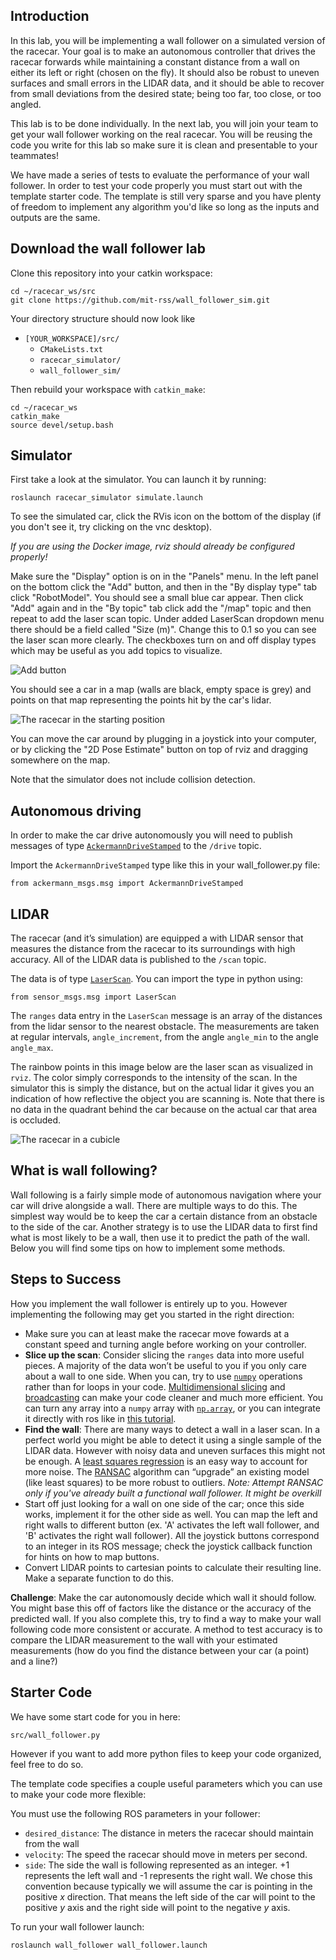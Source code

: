 ## Introduction

In this lab, you will be implementing a wall follower on a simulated version of
the racecar. Your goal is to make an autonomous controller that drives the
racecar forwards while maintaining a constant distance from a wall on either
its left or right (chosen on the fly). It should also be robust to uneven
surfaces and small errors in the LIDAR data, and it should be able to recover
from small deviations from the desired state; being too far, too close, or
too angled.

This lab is to be done individually. In the next lab, you will join your team
to get your wall follower working on the real racecar. You will be reusing the
code you write for this lab so make sure it is clean and presentable to your
teammates!

We have made a series of tests to evaluate the performance of your wall
follower. In order to test your code properly you must start out with the
template starter code. The template is still very sparse and you have plenty of
freedom to implement any algorithm you'd like so long as the inputs and outputs
are the same.

## Download the wall follower lab

Clone this repository into your catkin workspace:

    cd ~/racecar_ws/src
    git clone https://github.com/mit-rss/wall_follower_sim.git

Your directory structure should now look like

- ```[YOUR_WORKSPACE]/src/```
  - ```CMakeLists.txt```
  - ```racecar_simulator/```
  - ```wall_follower_sim/```

Then rebuild your workspace with ```catkin_make```:

    cd ~/racecar_ws
    catkin_make
    source devel/setup.bash

## Simulator

First take a look at the simulator. You can launch it by running:

    roslaunch racecar_simulator simulate.launch
    
To see the simulated car, click the RVis icon on the bottom of the display (if you don't see it, try clicking on the vnc desktop).

_If you are using the Docker image, rviz should already be configured properly!_

Make sure the "Display" option is on in the "Panels" menu. In the left panel on the bottom click the "Add" button, and then in the
"By display type" tab click "RobotModel". You should see a small blue car
appear. Then click "Add" again and in the "By topic" tab click add the "/map"
topic and then repeat to add the laser scan topic. Under added LaserScan
dropdown menu there should be a field called "Size (m)". Change this to 0.1 so
you can see the laser scan more clearly. The checkboxes turn on and off display
types which may be useful as you add topics to visualize.

![Add button](https://i.imgur.com/85tY4tZ.png)

You should see a car in a map (walls are black, empty space is grey) and points
on that map representing the points hit by the car's lidar.

![The racecar in the starting position](https://raw.githubusercontent.com/mit-racecar/racecar_simulator/master/media/racecar_simulator_rviz_1.png)

You can move the car around by plugging in a joystick into your computer, or by
clicking the "2D Pose Estimate" button on top of rviz and dragging somewhere on
the map.

Note that the simulator does not include collision detection.

## Autonomous driving

In order to make the car drive autonomously you will need to publish messages of
type [```AckermannDriveStamped```](http://docs.ros.org/jade/api/ackermann_msgs/html/msg/AckermannDriveStamped.html) to the ```/drive``` topic.
    
Import the ```AckermannDriveStamped``` type like this in your wall_follower.py file:

    from ackermann_msgs.msg import AckermannDriveStamped
    
## LIDAR

The racecar (and it’s simulation) are equipped a with LIDAR sensor that measures
the distance from the racecar to its surroundings with high accuracy. All of the
LIDAR data is published to the ```/scan``` topic.

The data is of type [```LaserScan```](http://docs.ros.org/api/sensor_msgs/html/msg/LaserScan.html). You can import the type in python using:

    from sensor_msgs.msg import LaserScan

The ```ranges``` data entry in the ```LaserScan``` message  is an array of the
distances from the lidar sensor to the nearest obstacle. The measurements are
taken at regular intervals, ```angle_increment```, from the angle
```angle_min``` to the angle ```angle_max```.

The rainbow points in this image below are the laser scan as visualized in
```rviz```. The color simply corresponds to the intensity of the scan. In the
simulator this is simply the distance, but on the actual lidar it gives you an
indication of how reflective the object you are scanning is. Note that there is
no data in the quadrant behind the car because on the actual car that area is
occluded.

![The racecar in a cubicle](https://raw.githubusercontent.com/mit-racecar/racecar_simulator/master/media/racecar_simulator_rviz_2.png)

## What is wall following? 

Wall following is a fairly simple mode of autonomous navigation where your car will drive alongside a wall. There are multiple ways to do this. The simplest way would be to keep the car a certain distance from an obstacle to the side of the car. Another strategy is to use the LIDAR data to first find what is most likely to be a wall, then use it to predict the path of the wall. Below you will find some tips on how to implement some methods.

## Steps to Success
How you implement the wall follower is entirely up to you. However implementing
the following may get you started in the right direction:

* Make sure you can at least make the racecar move fowards at a constant speed and turning angle before working on your controller.
* __Slice up the scan__: Consider slicing the ```ranges``` data into more useful pieces. A majority of the data won’t be useful to you if you only care about a wall to one side. When you can, try to use [```numpy```](https://docs.scipy.org/doc/numpy-dev/user/quickstart.html) operations rather than for loops in your code. [Multidimensional slicing](https://docs.scipy.org/doc/numpy-1.13.0/reference/arrays.indexing.html) and [broadcasting](https://docs.scipy.org/doc/numpy-1.13.0/user/basics.broadcasting.html) can make your code cleaner and much more efficient. You can turn any array into a ```numpy``` array with [```np.array```](https://docs.scipy.org/doc/numpy-1.13.0/reference/generated/numpy.array.html), or you can integrate it directly with ros like in [this tutorial](http://wiki.ros.org/rospy_tutorials/Tutorials/numpy).
* __Find the wall__: There are many ways to detect a wall in a laser scan. In a perfect world you might be able to detect it using a single sample of the LIDAR data. However with noisy data and uneven surfaces this might not be enough. A [least squares regression](https://en.wikipedia.org/wiki/Simple_linear_regression) is an easy way to account for more noise. The [RANSAC](https://en.wikipedia.org/wiki/Random_sample_consensus) algorithm can “upgrade” an existing model (like least squares) to be more robust to outliers. _Note: Attempt RANSAC only if you've already built a functional wall follower. It might be overkill_
* Start off just looking for a wall on one side of the car; once this side works, implement it for the other side as well. You can map the left and right walls to different button (ex. 'A' activates the left wall follower, and 'B' activates the right wall follower). All the joystick buttons correspond to an integer in its ROS message; check the joystick callback function for hints on how to map buttons. 
* Convert LIDAR points to cartesian points to calculate their resulting line. Make a separate function to do this.

__Challenge__: Make the car autonomously decide which wall it should follow. You might base this off of factors like the distance or the accuracy of the predicted wall. If you also complete this, try to find a way to make your wall following code more consistent or accurate. A method to test accuracy is to compare the LIDAR measurement to the wall with your estimated measurements (how do you find the distance between your car (a point) and a line?)

## Starter Code

We have some start code for you in here:

    src/wall_follower.py

However if you want to add more python files to keep your code organized, feel
free to do so.

The template code specifies a couple useful parameters which you can use to make your code more flexible:

You must use the following ROS parameters in your follower:

* ```desired_distance```: The distance in meters the racecar should maintain from the wall
* ```velocity```: The speed the racecar should move in meters per second.
* ```side```: The side the wall is following represented as an integer. +1 represents the left wall and -1 represents the right wall. We chose this convention because typically we will assume the car is pointing in the positive _x_ direction. That means the left side of the car will point to the positive _y_ axis and the right side will point to the negative _y_ axis. 

To run your wall follower launch:

    roslaunch wall_follower wall_follower.launch

<br/>
